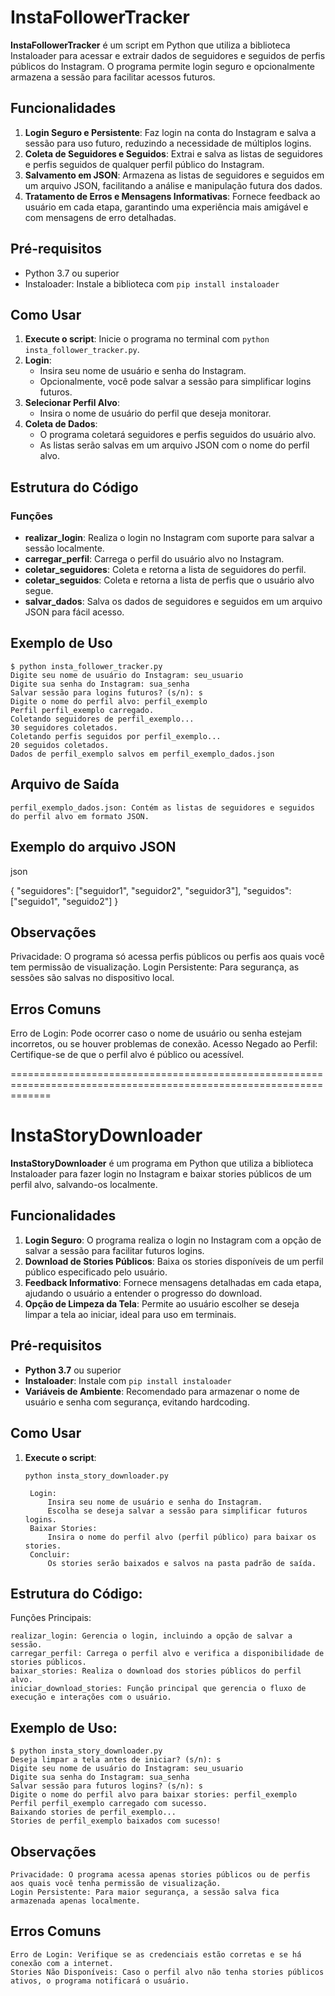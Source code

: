 # InstaFollowerTracker

**InstaFollowerTracker** é um script em Python que utiliza a biblioteca Instaloader para acessar e extrair dados de seguidores e seguidos de perfis públicos do Instagram. O programa permite login seguro e opcionalmente armazena a sessão para facilitar acessos futuros.

## Funcionalidades

1. **Login Seguro e Persistente**: Faz login na conta do Instagram e salva a sessão para uso futuro, reduzindo a necessidade de múltiplos logins.
2. **Coleta de Seguidores e Seguidos**: Extrai e salva as listas de seguidores e perfis seguidos de qualquer perfil público do Instagram.
3. **Salvamento em JSON**: Armazena as listas de seguidores e seguidos em um arquivo JSON, facilitando a análise e manipulação futura dos dados.
4. **Tratamento de Erros e Mensagens Informativas**: Fornece feedback ao usuário em cada etapa, garantindo uma experiência mais amigável e com mensagens de erro detalhadas.

## Pré-requisitos

- Python 3.7 ou superior
- Instaloader: Instale a biblioteca com `pip install instaloader`

## Como Usar

1. **Execute o script**: Inicie o programa no terminal com `python insta_follower_tracker.py`.
2. **Login**:
   - Insira seu nome de usuário e senha do Instagram.
   - Opcionalmente, você pode salvar a sessão para simplificar logins futuros.
3. **Selecionar Perfil Alvo**:
   - Insira o nome de usuário do perfil que deseja monitorar.
4. **Coleta de Dados**:
   - O programa coletará seguidores e perfis seguidos do usuário alvo.
   - As listas serão salvas em um arquivo JSON com o nome do perfil alvo.

## Estrutura do Código

### Funções

- **realizar_login**: Realiza o login no Instagram com suporte para salvar a sessão localmente.
- **carregar_perfil**: Carrega o perfil do usuário alvo no Instagram.
- **coletar_seguidores**: Coleta e retorna a lista de seguidores do perfil.
- **coletar_seguidos**: Coleta e retorna a lista de perfis que o usuário alvo segue.
- **salvar_dados**: Salva os dados de seguidores e seguidos em um arquivo JSON para fácil acesso.
 
## Exemplo de Uso

    $ python insta_follower_tracker.py
    Digite seu nome de usuário do Instagram: seu_usuario
    Digite sua senha do Instagram: sua_senha
    Salvar sessão para logins futuros? (s/n): s
    Digite o nome do perfil alvo: perfil_exemplo
    Perfil perfil_exemplo carregado.
    Coletando seguidores de perfil_exemplo...
    30 seguidores coletados.
    Coletando perfis seguidos por perfil_exemplo...
    20 seguidos coletados.
    Dados de perfil_exemplo salvos em perfil_exemplo_dados.json

## Arquivo de Saída

    perfil_exemplo_dados.json: Contém as listas de seguidores e seguidos do perfil alvo em formato JSON.

## Exemplo do arquivo JSON

json

{
    "seguidores": ["seguidor1", "seguidor2", "seguidor3"],
    "seguidos": ["seguido1", "seguido2"]
}

## Observações

Privacidade: O programa só acessa perfis públicos ou perfis aos quais você tem permissão de visualização.
Login Persistente: Para segurança, as sessões são salvas no dispositivo local.

## Erros Comuns

  Erro de Login: Pode ocorrer caso o nome de usuário ou senha estejam incorretos, ou se houver problemas de conexão.
  Acesso Negado ao Perfil: Certifique-se de que o perfil alvo é público ou acessível.

===================================================================================================================

# InstaStoryDownloader

**InstaStoryDownloader** é um programa em Python que utiliza a biblioteca Instaloader para fazer login no Instagram e baixar stories públicos de um perfil alvo, salvando-os localmente. 

## Funcionalidades

1. **Login Seguro**: O programa realiza o login no Instagram com a opção de salvar a sessão para facilitar futuros logins.
2. **Download de Stories Públicos**: Baixa os stories disponíveis de um perfil público especificado pelo usuário.
3. **Feedback Informativo**: Fornece mensagens detalhadas em cada etapa, ajudando o usuário a entender o progresso do download.
4. **Opção de Limpeza da Tela**: Permite ao usuário escolher se deseja limpar a tela ao iniciar, ideal para uso em terminais.

## Pré-requisitos

- **Python 3.7** ou superior
- **Instaloader**: Instale com `pip install instaloader`
- **Variáveis de Ambiente**: Recomendado para armazenar o nome de usuário e senha com segurança, evitando hardcoding.

## Como Usar

1. **Execute o script**:
   ```shell
   python insta_story_downloader.py

    Login:
        Insira seu nome de usuário e senha do Instagram.
        Escolha se deseja salvar a sessão para simplificar futuros logins.
    Baixar Stories:
        Insira o nome do perfil alvo (perfil público) para baixar os stories.
    Concluir:
        Os stories serão baixados e salvos na pasta padrão de saída.

## Estrutura do Código:
  Funções Principais:

    realizar_login: Gerencia o login, incluindo a opção de salvar a sessão.
    carregar_perfil: Carrega o perfil alvo e verifica a disponibilidade de stories públicos.
    baixar_stories: Realiza o download dos stories públicos do perfil alvo.
    iniciar_download_stories: Função principal que gerencia o fluxo de execução e interações com o usuário.

## Exemplo de Uso:

    $ python insta_story_downloader.py
    Deseja limpar a tela antes de iniciar? (s/n): s
    Digite seu nome de usuário do Instagram: seu_usuario
    Digite sua senha do Instagram: sua_senha
    Salvar sessão para futuros logins? (s/n): s
    Digite o nome do perfil alvo para baixar stories: perfil_exemplo
    Perfil perfil_exemplo carregado com sucesso.
    Baixando stories de perfil_exemplo...
    Stories de perfil_exemplo baixados com sucesso!

## Observações

    Privacidade: O programa acessa apenas stories públicos ou de perfis aos quais você tenha permissão de visualização.
    Login Persistente: Para maior segurança, a sessão salva fica armazenada apenas localmente.

## Erros Comuns

    Erro de Login: Verifique se as credenciais estão corretas e se há conexão com a internet.
    Stories Não Disponíveis: Caso o perfil alvo não tenha stories públicos ativos, o programa notificará o usuário.
